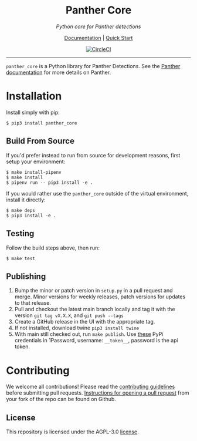 <h1 align="center">Panther Core</h1>

<p align="center">
  <i>Python core for Panther detections</i>
</p>

<p align="center">
  <a href="https://docs.runpanther.io">Documentation</a> |
  <a href="https://docs.runpanther.io/quick-start">Quick Start</a>
</p>

<p align="center">
  <a href="https://circleci.com/gh/panther-labs/panther_core"><img src="https://circleci.com/gh/panther-labs/panther_core.svg?style=svg" alt="CircleCI"/></a>
</p>

---

`panther_core` is a Python library for Panther Detections. See the [Panther documentation](https://docs.runpanther.io/quick-start) for more details on Panther.

# Installation

Install simply with pip:

```shell
$ pip3 install panther_core
```

## Build From Source

If you'd prefer instead to run from source for development reasons, first setup your environment:

```shell
$ make install-pipenv
$ make install
$ pipenv run -- pip3 install -e .
```

If you would rather use the `panther_core` outside of the virtual environment, install it  directly:

```shell
$ make deps
$ pip3 install -e .
```

## Testing

Follow the build steps above, then run:

```shell
$ make test
```

## Publishing

1. Bump the minor or patch version in `setup.py` in a pull request and merge. Minor versions for weekly releases, patch versions for updates to that release.
2. Pull and checkout the latest main branch locally and tag it with the version `git tag vX.X.X`, and `git push --tags` 
3. Create a GitHub release in the UI with the appropriate tag. 
4. If not installed, download twine `pip3 install twine`
5. With main still checked out, run `make publish`. Use [these](https://start.1password.com/open/i?a=MQH6SE7BG5BQRKT3KEXZS537RU&v=bkez2qslmvtjp5hpy3et7pquhy&i=3ijfwjsdolp6wltzikfpzyts3i&h=panther-labs.1password.com) PyPi credentials in 1Password, username: `__token__`, password is the api token.

# Contributing

We welcome all contributions! Please read the [contributing guidelines](https://github.com/panther-labs/panther_core/blob/master/CONTRIBUTING.md) before submitting pull requests. [Instructions for opening a pull request](https://docs.github.com/en/github/collaborating-with-pull-requests/proposing-changes-to-your-work-with-pull-requests/creating-a-pull-request) from your fork of the repo can be found on Github.

## License

This repository is licensed under the AGPL-3.0 [license](https://github.com/panther-labs/panther_core/blob/master/LICENSE).
